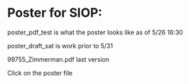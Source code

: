 # Poster for SIOP:

poster_pdf_test is what the poster looks like as of 5/26 16:30 

poster_draft_sat is work prior to 5/31

99755_Zimmerman.pdf last version

Click on the poster file 

